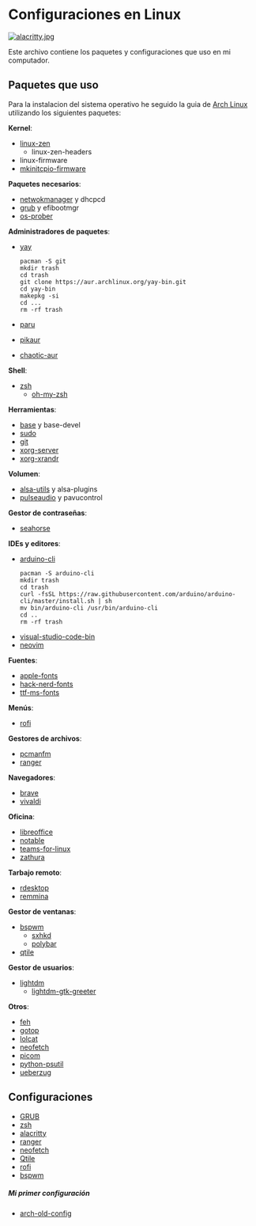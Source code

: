 # Configuraciones en Linux

[![alacritty.jpg](https://i.postimg.cc/qB2YtGBK/alacritty.jpg)](https://postimg.cc/vDHXkfV8)

Este archivo contiene los paquetes y configuraciones que uso en mi computador. 

## Paquetes que uso
Para la instalacion del sistema operativo he seguido la guia de [Arch Linux](https://wiki.archlinux.org/title/Installation_guide) utilizando los siguientes paquetes:

**Kernel**:
- [linux-zen](https://wiki.archlinux.org/title/Kernel#Officially_supported_kernels)
    - linux-zen-headers
- linux-firmware
- [mkinitcpio-firmware](https://aur.archlinux.org/packages/mkinitcpio-firmware)

**Paquetes necesarios**:
- [netwokmanager](https://wiki.archlinux.org/title/Networkmanager) y dhcpcd
- [grub](https://wiki.archlinux.org/title/Grub) y efibootmgr
- [os-prober](https://archlinux.org/packages/community/x86_64/os-prober/)

**Administradores de paquetes**:
- [yay](https://aur.archlinux.org/packages/yay-bin)
    ```Shell
    pacman -S git
    mkdir trash
    cd trash
    git clone https://aur.archlinux.org/yay-bin.git
    cd yay-bin
    makepkg -si
    cd ...
    rm -rf trash
    ```

- [paru](https://aur.archlinux.org/packages/paru)
- [pikaur](https://aur.archlinux.org/packages/pikaur)
- [chaotic-aur](https://aur.chaotic.cx)

**Shell**:
- [zsh](https://wiki.archlinux.org/title/Zsh)
    - [oh-my-zsh](https://ohmyz.sh)

**Herramientas**:
- [base](https://wiki.archlinux.org/title/Meta_package_and_package_group_(Espa%C3%B1ol)#Meta_paquetes) y base-devel
- [sudo](https://wiki.archlinux.org/title/Sudo)
- [git](https://wiki.archlinux.org/title/Git)
- [xorg-server](https://wiki.archlinux.org/title/Xorg)
- [xorg-xrandr](https://wiki.archlinux.org/title/Xorg)

**Volumen**:
- [alsa-utils](https://wiki.archlinux.org/title/Advanced_Linux_Sound_Architecture#ALSA_utilities) y alsa-plugins
- [pulseaudio](https://wiki.archlinux.org/title/PulseAudio) y pavucontrol

**Gestor de contraseñas**:
- [seahorse](https://wiki.archlinux.org/title/GNOME/Keyring)

**IDEs y editores**:
- [arduino](https://archlinux.org/packages/community/x86_64/arduino-cli/)[-cli](https://arduino.github.io/arduino-cli/0.23/installation/#use-the-install-script)
    ```Shell
    pacman -S arduino-cli
    mkdir trash
    cd trash
    curl -fsSL https://raw.githubusercontent.com/arduino/arduino-cli/master/install.sh | sh
    mv bin/arduino-cli /usr/bin/arduino-cli
    cd ..
    rm -rf trash
    ```
- [visual-studio-code-bin](https://aur.archlinux.org/packages/visual-studio-code-bin)
- [neovim](https://wiki.archlinux.org/title/Neovim)

**Fuentes**:
- [apple-fonts](https://aur.archlinux.org/packages/apple-fonts)
- [hack-nerd-fonts](https://aur.archlinux.org/packages/nerd-fonts-hack)
- [ttf-ms-fonts](https://aur.archlinux.org/packages/ttf-ms-fonts)

**Menús**:
- [rofi](https://wiki.archlinux.org/title/Rofi)

**Gestores de archivos**:
- [pcmanfm](https://wiki.archlinux.org/title/PCManFM)
- [ranger](https://wiki.archlinux.org/title/Ranger)

**Navegadores**:
- [brave](https://aur.archlinux.org/packages/brave-bin)
- [vivaldi](https://wiki.archlinux.org/title/Vivaldi)

**Oficina**:
- [libre](https://archlinux.org/packages/extra/x86_64/libreoffice-fresh/)[office](https://archlinux.org/packages/extra/x86_64/libreoffice-fresh/-es)
- [notable](https://aur.archlinux.org/packages/notable-bin)
- [teams-for-linux](https://aur.archlinux.org/packages/teams-for-linux)
- [zathura](https://wiki.archlinux.org/title/Zathura)

**Tarbajo remoto**:
- [rdesktop](https://wiki.archlinux.org/title/Rdesktop)
- [remmina](https://wiki.archlinux.org/title/Remmina)

**Gestor de ventanas**:
- [bspwm](https://wiki.archlinux.org/title/Bspwm)
    - [sxhkd](https://wiki.archlinux.org/title/Sxhkd)
    - [polybar](https://wiki.archlinux.org/title/Polybar)
- [qtile](https://wiki.archlinux.org/title/Qtile)

**Gestor de usuarios**:
- [lightdm](https://wiki.archlinux.org/title/LightDM)
    - [lightdm-gtk-greeter](https://archlinux.org/packages/extra/x86_64/lightdm-gtk-greeter/)

**Otros**:
- [feh](https://wiki.archlinux.org/title/Feh)
- [gotop](https://aur.archlinux.org/packages/gotop)
- [lolcat](https://archlinux.org/packages/community/any/lolcat/)
- [neofetch](https://archlinux.org/packages/community/any/neofetch/)
- [picom](https://wiki.archlinux.org/title/Picom)
- [python-psutil](https://archlinux.org/packages/community/x86_64/python-psutil/)
- [ueberzug](https://archlinux.org/packages/community/x86_64/ueberzug/)

## Configuraciones
- [GRUB](https://github.com/adnksharp/Lgrub)
- [zsh](https://github.com/adnksharp/LzshCfg)
- [alacritty](https://github.com/adnksharp/LalacrittyCfg)
- [ranger](https://github.com/adnksharp/LrangerCfg)
- [neofetch](https://github.com/adnksharp/LneofetchCfg)
- [Qtile](https://github.com/adnksharp/LQtileCfg)
- [rofi](https://github.com/adnksharp/LrofiCfg)
- [bspwm](https://github.com/adnksharp/Lbspwm)

##### Mi primer configuración
- [arch-old-config](https://github.com/adnksharp/LarchOLD)
